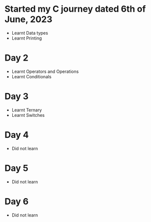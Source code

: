 # Started my C journey dated 6th of June, 2023
- Learnt Data types
- Learnt Printing

# Day 2
- Learnt Operators and Operations
- Learnt Conditionals

# Day 3
- Learnt Ternary
- Learnt Switches

# Day 4
- Did not learn

# Day 5
- Did not learn

# Day 6
- Did not learn